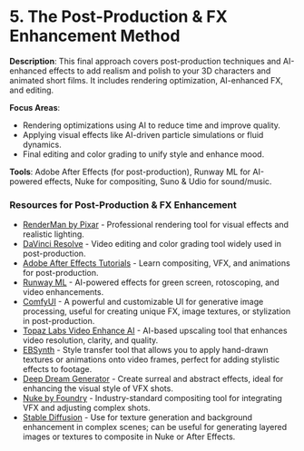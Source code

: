 # 5. The Post-Production & FX Enhancement Method

**Description**: This final approach covers post-production techniques and AI-enhanced effects to add realism and polish to your 3D characters and animated short films. It includes rendering optimization, AI-enhanced FX, and editing.

**Focus Areas**:
- Rendering optimizations using AI to reduce time and improve quality.
- Applying visual effects like AI-driven particle simulations or fluid dynamics.
- Final editing and color grading to unify style and enhance mood.

**Tools**: Adobe After Effects (for post-production), Runway ML for AI-powered effects, Nuke for compositing, Suno & Udio for sound/music.

### Resources for Post-Production & FX Enhancement
- [RenderMan by Pixar](https://renderman.pixar.com/) - Professional rendering tool for visual effects and realistic lighting.
- [DaVinci Resolve](https://www.blackmagicdesign.com/products/davinciresolve/) - Video editing and color grading tool widely used in post-production.
- [Adobe After Effects Tutorials](https://helpx.adobe.com/after-effects/tutorials.html) - Learn compositing, VFX, and animations for post-production.
- [Runway ML](https://runwayml.com/) - AI-powered effects for green screen, rotoscoping, and video enhancements.
- [ComfyUI](https://github.com/comfyanonymous/ComfyUI) - A powerful and customizable UI for generative image processing, useful for creating unique FX, image textures, or stylization in post-production.
- [Topaz Labs Video Enhance AI](https://www.topazlabs.com/video-enhance-ai) - AI-based upscaling tool that enhances video resolution, clarity, and quality.
- [EBSynth](https://ebsynth.com/) - Style transfer tool that allows you to apply hand-drawn textures or animations onto video frames, perfect for adding stylistic effects to footage.
- [Deep Dream Generator](https://deepdreamgenerator.com/) - Create surreal and abstract effects, ideal for enhancing the visual style of VFX shots.
- [Nuke by Foundry](https://www.foundry.com/products/nuke) - Industry-standard compositing tool for integrating VFX and adjusting complex shots.
- [Stable Diffusion](https://stability.ai/) - Use for texture generation and background enhancement in complex scenes; can be useful for generating layered images or textures to composite in Nuke or After Effects.
